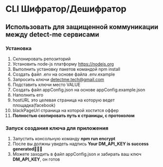 # CLI Шифратор/Дешифратор

## Использовать для защищенной коммуникации между detect-me сервисами

### Установка

1. Склонировать репозиторий
2. Установить node-js платформу https://nodejs.org
3. Выполнить установку пакетов командой npm install
4. Создать файл .env на основе файла .env.example
5. Запросить ключи detectme.tech@gmail.com
6. Подставить ключи место VALUE
7. Создать файл appConfig.json на основе appConfig.example.json
8. Наполнить его
  1. hostURL это целевая страница на которую ведет площадка(facebook)
  2. blackPageUrl страница на которой хостится оффер
  3. **Полностью скопировать путь к страницы, с протоколом**

### Запуск создания ключа для приложения

1. Запустить консольную команду **npm run encrypt**
2. После вы должны увидеть надпись **Your __DM_API_KEY__ is success generated**🎉🎉🎉
3. Можете заходить в файл appConfig.json и забирать ваш ключ **__DM_API_KEY__**, он готов
